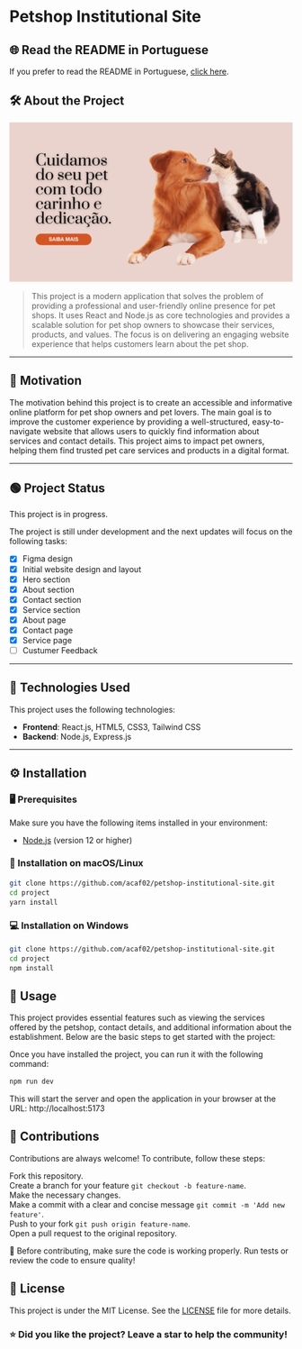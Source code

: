 # Petshop Institutional Site

## 🌐 Read the README in Portuguese

If you prefer to read the README in Portuguese, [click here](README-pt.md).


## 🛠️ About the Project

![Sample Image](About.png)

> This project is a modern application that solves the problem of providing a professional and user-friendly online presence for pet shops. It uses React and Node.js as core technologies and provides a scalable solution for pet shop owners to showcase their services, products, and values. The focus is on delivering an engaging website experience that helps customers learn about the pet shop.

---
## 🎯 Motivation

The motivation behind this project is to create an accessible and informative online platform for pet shop owners and pet lovers. The main goal is to improve the customer experience by providing a well-structured, easy-to-navigate website that allows users to quickly find information about services and contact details. This project aims to impact pet owners, helping them find trusted pet care services and products in a digital format.

---
## 🟢 Project Status

This project is in progress.

The project is still under development and the next updates will focus on the following tasks:

- [x] Figma design
- [x] Initial website design and layout
- [x] Hero section
- [x] About section
- [x] Contact section
- [x] Service section
- [x] About page
- [x] Contact page
- [x] Service page
- [ ] Custumer Feedback

---

## 🧰 Technologies Used

This project uses the following technologies:

- **Frontend**: React.js, HTML5, CSS3, Tailwind CSS
- **Backend**: Node.js, Express.js

---

## ⚙️ Installation

### 🖥️ Prerequisites

Make sure you have the following items installed in your environment:

- [Node.js](https://nodejs.org) (version 12 or higher)

### 🔧 Installation on macOS/Linux

```bash
git clone https://github.com/acaf02/petshop-institutional-site.git
cd project
yarn install

```

### 💻 Installation on Windows

```bash
git clone https://github.com/acaf02/petshop-institutional-site.git
cd project
npm install

```

## 🚀 Usage

This project provides essential features such as viewing the services offered by the petshop, contact details, and additional information about the establishment. Below are the basic steps to get started with the project:

Once you have installed the project, you can run it with the following command:
```bash
npm run dev

```
This will start the server and open the application in your browser at the URL: http://localhost:5173

## 🤝 Contributions

Contributions are always welcome! To contribute, follow these steps:

Fork this repository.<br>
Create a branch for your feature `git checkout -b feature-name`.<br>
Make the necessary changes.<br>
Make a commit with a clear and concise message `git commit -m 'Add new feature'`.<br>
Push to your fork `git push origin feature-name`.<br>
Open a pull request to the original repository.<br>

🔄 Before contributing, make sure the code is working properly. Run tests or review the code to ensure quality!

## 📜 License

This project is under the MIT License. See the [LICENSE](LICENSE.md) file for more details.

### ⭐ Did you like the project? Leave a star to help the community!